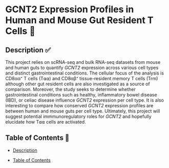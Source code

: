 # GCNT2 Expression Profiles in Human and Mouse Gut Resident T Cells 🧬

## Description ✅ <a name="description"></a> 

This project relies on scRNA-seq and bulk RNA-seq datasets from mouse and human guts to quantify _GCNT2_ expression across various cell types and distinct gastrointestinal conditions. 
The cellular focus of the analysis is CD8αα⁺ T cells (T⍺⍺) and CD8αβ⁺ tissue-resident memory T cells (Trm) although other gut resident cells are also investigated as a source of comparison.
Moreover, the study seeks to determine whether gastrointestinal conditions such as healthy, inflammatory bowel disease (IBD), or celiac disease influence _GCNT2_ expression per cell type. 
It is also interesting to compare how conserved _GCNT2_ expression profiles are between human and mouse guts per cell type. Ultimately, this project will suggest potential immmunoregulatory roles
for _GCNT2_ and hopefully elucidate how T⍺⍺ cells are activated.

## Table of Contents 📝 <a name="tof"></a>

-   [Description](#description)

-   [Table of Contents](#tof)
